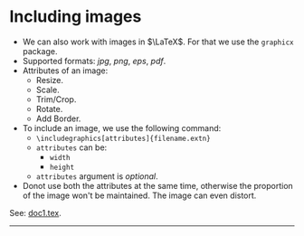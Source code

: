 # Including images

* We can also work with images in $\LaTeX$. For that we use the `graphicx` package.
* Supported formats: <em>jpg</em>, <em>png</em>, <em>eps</em>, <em>pdf</em>.
* Attributes of an image:
	* Resize.
	* Scale.
	* Trim/Crop.
	* Rotate.
	* Add Border.
* To include an image, we use the following command:
	* `\includegraphics[attributes]{filename.extn}`
	* `attributes` can be:
		* `width`
		* `height`
	* `attributes` argument is <em>optional</em>.
* Donot use both the attributes at the same time, otherwise the proportion of the image won't be maintained. The image can even distort.

See: [doc1.tex](https://github.com/0x50-0x42/latex/blob/LaTeX/Topic4/session6/doc1.tex).

---
